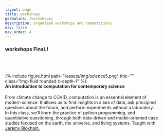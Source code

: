 ```yaml
---
layout: page
title: workshops
permalink: /workshops/
description: organized workshops and competitions
nav: false
nav_order: 4
---
```



### workshops Final.!

<br>
<br>

<div style="clear: both;">
  <div style="float: left; padding-right: 3%;">
    {% include figure.html path="/assets/img/science5.png" title="" class="img-fluid rounded z-depth-1" %}
  </div>
  <div>
    <h4>An introduction to computation for contemporary science</h4>
    <p>From climate change to COVID, computation is an essential element of modern science.  It allows us to find insights in a sea of data, ask principled questions about the future, and perform experiments without a laboratory.  In this class, we’ll learn the practice of python programming, and quantitative questioning, through both data-driven and model-oriented case studies focused on the earth, the universe, and living systems.  Taught with <a href="https://eps.harvard.edu/people/jeremy-bloxham">Jeremy Bloxham.</a>
</p>
  </div>
</div>
